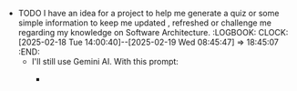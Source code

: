 - TODO I have an idea for a project to help me generate a quiz or some simple information to keep me updated , refreshed or challenge me regarding my knowledge on Software Architecture.
  :LOGBOOK:
  CLOCK: [2025-02-18 Tue 14:00:40]--[2025-02-19 Wed 08:45:47] =>  18:45:07
  :END:
	- I'll still use Gemini AI. With this prompt:
		- ```apl
		  ```